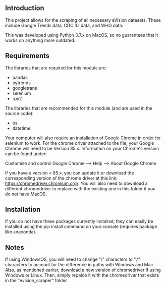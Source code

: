 Introduction
------------

This project allows for the scraping of all necessary eVision datasets.  These include Google Trends data, CDC ILI data, and WHO data.

This was developed using Python 3.7.x on MacOS, so no guarantees that it works on anything more outdated.

Requirements
------------

The libraries that are required for this module are:

* pandas
* pytrends
* googletrans
* selenium
* rpy2

The libraries that are recommended for this module (and are used in the source code):

* os
* datetime

Your computer will also require an installation of Google Chrome in order for selenium to work.  For the chrome driver attached to the file, your Google Chrome will need to be Version 85.x.  Information on your Chrome's version can be found under:

Customize and control Google Chrome --> Help --> About Google Chrome

If you have a version < 85.x, you can update it or download the corresponding version of the chrome driver at this link: https://chromedriver.chromium.org/. You will also need to download a different chromedriver to replace with the existing one in this folder if you do not have MacOS.

Installation
------------

If you do not have these packages currently installed, they can easily be installed using the pip install <insert library> command on your console (requires package like anaconda).

Notes
-----

If using WindowsOS, you will need to change "/" characters to "`/`" characters to account for the difference in paths with Windows and Mac.  Also, as mentioned earlier, download a new version of chromedriver if using Windows or Linux.  Then, simply repalce it with the chromedriver that exists in the "evision_scraper" folder.
